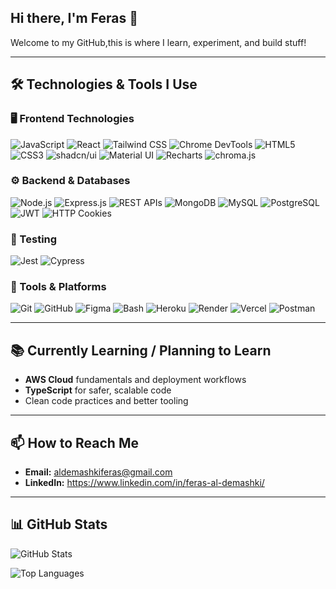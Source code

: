 ## Hi there, I'm Feras 👋
Welcome to my GitHub,this is where I learn, experiment, and build stuff!

---

## 🛠️ Technologies & Tools I Use

### 🖥️ Frontend Technologies
![JavaScript](https://img.shields.io/badge/-JavaScript-F7DF1E?logo=javascript&logoColor=black&style=flat)
![React](https://img.shields.io/badge/-React-61DAFB?logo=react&logoColor=black&style=flat)
![Tailwind CSS](https://img.shields.io/badge/-Tailwind_CSS-38B2AC?logo=tailwindcss&logoColor=white&style=flat)
![Chrome DevTools](https://img.shields.io/badge/-Chrome_DevTools-4285F4?logo=googlechrome&logoColor=white&style=flat)
![HTML5](https://img.shields.io/badge/-HTML5-E34F26?logo=html5&logoColor=white&style=flat)
![CSS3](https://img.shields.io/badge/-CSS3-1572B6?logo=css3&logoColor=white&style=flat)
![shadcn/ui](https://img.shields.io/badge/-shadcn%2Fui-000000?logo=shadcnui&logoColor=white&style=flat)
![Material UI](https://img.shields.io/badge/-Material_UI-007FFF?logo=mui&logoColor=white&style=flat)
![Recharts](https://img.shields.io/badge/-Recharts-444444?logo=recharts&logoColor=white&style=flat)
![chroma.js](https://img.shields.io/badge/-chroma.js-8E44AD?logo=javascript&logoColor=white&style=flat)



### ⚙️ Backend & Databases
![Node.js](https://img.shields.io/badge/-Node.js-339933?logo=node.js&logoColor=white&style=flat)
![Express.js](https://img.shields.io/badge/-Express.js-000000?logo=express&logoColor=white&style=flat)
![REST APIs](https://img.shields.io/badge/-REST_APIs-40AEF0?logo=swagger&logoColor=white&style=flat)
![MongoDB](https://img.shields.io/badge/-MongoDB-47A248?logo=mongodb&logoColor=white&style=flat)
![MySQL](https://img.shields.io/badge/-MySQL-4479A1?logo=mysql&logoColor=white&style=flat)
![PostgreSQL](https://img.shields.io/badge/-PostgreSQL-4169E1?logo=postgresql&logoColor=white&style=flat)
![JWT](https://img.shields.io/badge/-JWT-000000?logo=jsonwebtokens&logoColor=white&style=flat)
![HTTP Cookies](https://img.shields.io/badge/-HTTP_Cookies-795548?style=flat)



### 🧪 Testing
![Jest](https://img.shields.io/badge/-Jest-C21325?logo=jest&logoColor=white&style=flat)
![Cypress](https://img.shields.io/badge/-Cypress-17202C?logo=cypress&logoColor=white&style=flat)

### 🧰 Tools & Platforms
![Git](https://img.shields.io/badge/-Git-F05032?logo=git&logoColor=white&style=flat)
![GitHub](https://img.shields.io/badge/-GitHub-181717?logo=github&logoColor=white&style=flat)
![Figma](https://img.shields.io/badge/-Figma-F24E1E?logo=figma&logoColor=white&style=flat)
![Bash](https://img.shields.io/badge/-Bash-4EAA25?logo=gnubash&logoColor=white&style=flat)
![Heroku](https://img.shields.io/badge/-Heroku-430098?logo=heroku&logoColor=white&style=flat)
![Render](https://img.shields.io/badge/-Render-46E3B7?logo=render&logoColor=black&style=flat)
![Vercel](https://img.shields.io/badge/-Vercel-000000?logo=vercel&logoColor=white&style=flat)
![Postman](https://img.shields.io/badge/-Postman-FF6C37?logo=postman&logoColor=white&style=flat)


---

## 📚 Currently Learning / Planning to Learn

- **AWS Cloud** fundamentals and deployment workflows  
- **TypeScript** for safer, scalable code  
- Clean code practices and better tooling

---

## 📫 How to Reach Me
- **Email:** aldemashkiferas@gmail.com  
- **LinkedIn:** https://www.linkedin.com/in/feras-al-demashki/



---

## 📊 GitHub Stats
<p>
  <img src="https://github-readme-stats.vercel.app/api?username=feras-aldemashki&show_icons=true&locale=en" alt="GitHub Stats" />
</p>
<p>
  <img src="https://github-readme-stats.vercel.app/api/top-langs?username=feras-aldemashki&show_icons=true&locale=en&layout=compact" alt="Top Languages" />
</p>
